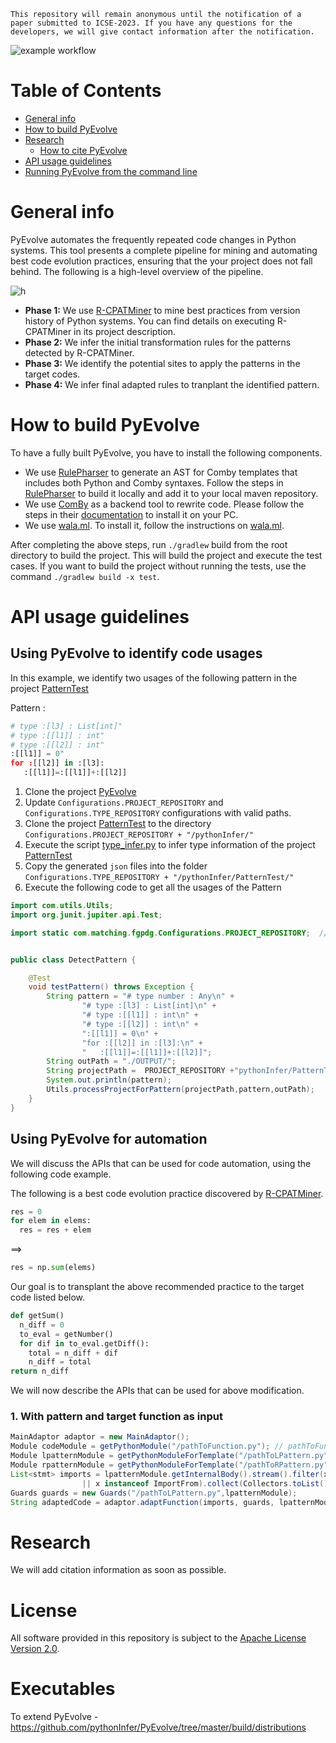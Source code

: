 
```This repository will remain anonymous until the notification of a paper submitted to ICSE-2023. If you have any questions for the developers, we will give contact information after the notification.```

![example workflow](https://github.com/ameyaKetkar/InferRules/actions/workflows/gradle.yml/badge.svg)

Table of Contents
=================

   * [General info](#general-info)
   * [How to build PyEvolve](#how-to-build-pyevolve)
   * [Research](#research)
      * [How to cite PyEvolve](#research)
   * [API usage guidelines](#api-usage-guidelines)
   * [Running PyEvolve from the command line](#running-pyevolve-from-the-command-line)
   
# General info 

PyEvolve automates the frequently repeated code changes in Python systems. This tool presents a complete pipeline for mining and automating best code evolution practices, ensuring that the your project does not fall behind. The following is a high-level overview of the pipeline.

![h](https://github.com/maldil/PyEvolve/blob/cpatminer/workflow.jpg)


- **Phase 1:** We use [R-CPATMiner](https://github.com/maldil/R-CPATMiner) to mine best practices from version history of Python systems. You can find details on executing R-CPATMiner in its project description. 
- **Phase 2:** We infer the initial transformation rules for the patterns detected by R-CPATMiner.
- **Phase 3:** We identify the potential sites to apply the patterns in the target codes.
- **Phase 4:** We infer final adapted rules to tranplant the identified pattern.

# How to build PyEvolve
To have a fully built PyEvolve, you have to install the following components.
- We use [RulePharser](https://github.com/maldil/RulePharser) to generate an AST for Comby templates that includes both Python and Comby syntaxes. Follow the steps in [RulePharser](https://github.com/maldil/RulePharser) to build it locally and add it to your local maven repository.  
- We use [ComBy](https://comby.dev/docs/get-started#install) as a backend tool to rewrite code. Please follow the steps in their [documentation](https://comby.dev/docs/get-started#install) to install it on your PC.
- We use [wala.ml](https://github.com/wala/ML). To install it, follow the instructions on [wala.ml](https://github.com/wala/ML). 

After completing the above steps, run `./gradlew` build from the root directory to build the project. This will build the project and execute the test cases. If you want to build the project without running the tests, use the command `./gradlew build -x test`.

# API usage guidelines
## Using PyEvolve to identify code usages
In this example, we identify two usages of the following pattern in the project [PatternTest](https://github.com/pythonInfer/PatternTest)

Pattern : 
```python
# type :[l3] : List[int]" 
# type :[[l1]] : int" 
# type :[[l2]] : int" 
:[[l1]] = 0" 
for :[[l2]] in :[l3]: 
   :[[l1]]=:[[l1]]+:[[l2]]
```  
1. Clone the project [PyEvolve](https://github.com/pythonInfer/PyEvolve.git)
1. Update `Configurations.PROJECT_REPOSITORY` and `Configurations.TYPE_REPOSITORY` configurations with valid paths. 
2. Clone the project [PatternTest](https://github.com/pythonInfer/PatternTest) to the directory `Configurations.PROJECT_REPOSITORY + "/pythonInfer/"`
3. Execute the script [type_infer.py](https://github.com/pythonInfer/PyEvolve/blob/master/type_infer.py) to infer type information of the project [PatternTest](https://github.com/pythonInfer/PatternTest)
4. Copy the generated `json` files into the folder `Configurations.TYPE_REPOSITORY + "/pythonInfer/PatternTest/"`
5. Execute the following code to get all the usages of the Pattern

```java
import com.utils.Utils;
import org.junit.jupiter.api.Test;

import static com.matching.fgpdg.Configurations.PROJECT_REPOSITORY;  // This must be set to root directory of the folder "pythonInfer"


public class DetectPattern {

    @Test
    void testPattern() throws Exception {
        String pattern = "# type number : Any\n" +
                "# type :[l3] : List[int]\n" +
                "# type :[[l1]] : int\n" +
                "# type :[[l2]] : int\n" +
                ":[[l1]] = 0\n" +
                "for :[[l2]] in :[l3]:\n" +
                "   :[[l1]]=:[[l1]]+:[[l2]]";
        String outPath = "./OUTPUT/"; 
        String projectPath =  PROJECT_REPOSITORY +"pythonInfer/PatternTest";
        System.out.println(pattern);
        Utils.processProjectForPattern(projectPath,pattern,outPath);
    }
}
```




## Using PyEvolve for automation
We will discuss the APIs that can be used for code automation, using the following code example.

The following is a best code evolution practice discovered by [R-CPATMiner](https://github.com/maldil/R-CPATMiner).
```python
res = 0
for elem in elems:
  res = res + elem
``` 
==>
```python
res = np.sum(elems)
```

Our goal is to transplant the above recommended practice to the target code listed below.

```python
def getSum()
  n_diff = 0
  to_eval = getNumber()
  for dif in to_eval.getDiff():
    total = n_diff + dif
    n_diff = total
return n_diff    
```

We will now describe the APIs that can be used for above modification. 

### 1. With pattern and target function as input
```java
MainAdaptor adaptor = new MainAdaptor();
Module codeModule = getPythonModule("/pathToFunction.py"); // pathToFunction is the String value of the file path which contains the above target code.
Module lpatternModule = getPythonModuleForTemplate("/pathToLPattern.py");// pathToLPattern is the string value of the file path which has the LHS of the pattern.
Module rpatternModule = getPythonModuleForTemplate("/pathToRPattern.py"); // pathToRFunction is the string value of the file path which has the RHS of the pattern.
List<stmt> imports = lpatternModule.getInternalBody().stream().filter(x -> x instanceof Import
                || x instanceof ImportFrom).collect(Collectors.toList());
Guards guards = new Guards("/pathToLPattern.py",lpatternModule);
String adaptedCode = adaptor.adaptFunction(imports, guards, lpatternModule, rpatternModule, codeModule); // adaptedCode is the final adapted code
```


# Research
We will add citation information as soon as possible.
# License
All software provided in this repository is subject to the [Apache License Version 2.0](LICENSE).

# Executables 
To extend PyEvolve - 
https://github.com/pythonInfer/PyEvolve/tree/master/build/distributions
